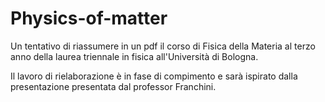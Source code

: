 # Physics-of-matter
<p>Un tentativo di riassumere in un pdf il corso di Fisica della Materia al terzo anno della laurea triennale in fisica all'Università di Bologna.<p>
<p>Il lavoro di rielaborazione è in fase di compimento e sarà ispirato dalla presentazione presentata dal professor Franchini.<p>
